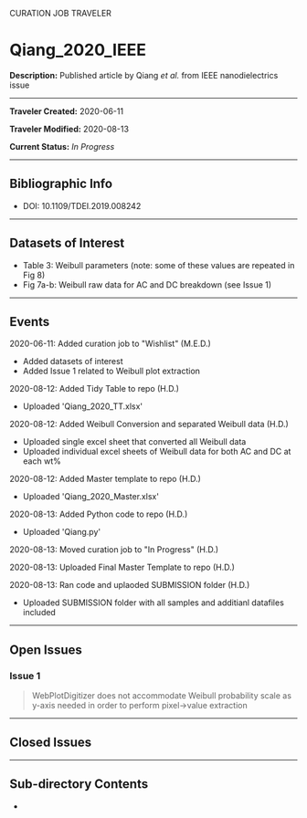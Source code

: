 CURATION JOB TRAVELER

# Qiang_2020_IEEE

**Description:** Published article by Qiang *et al.* from IEEE nanodielectrics issue

---

**Traveler Created:** 2020-06-11

**Traveler Modified:** 2020-08-13

**Current Status:** *In Progress*

---

## Bibliographic Info

* DOI: 10.1109/TDEI.2019.008242

---

## Datasets of Interest

* Table 3: Weibull parameters (note: some of these values are repeated in Fig 8)
* Fig 7a-b: Weibull raw data for AC and DC breakdown (see Issue 1)

---

## Events

2020-06-11: Added curation job to "Wishlist" (M.E.D.)
* Added datasets of interest
* Added Issue 1 related to Weibull plot extraction

2020-08-12: Added Tidy Table to repo (H.D.)
* Uploaded 'Qiang_2020_TT.xlsx'

2020-08-12: Added Weibull Conversion and separated Weibull data (H.D.)
* Uploaded single excel sheet that converted all Weibull data
* Uploaded individual excel sheets of Weibull data for both AC and DC at each wt% 

2020-08-12: Added Master template to repo (H.D.)
* Uploaded 'Qiang_2020_Master.xlsx'

2020-08-13: Added Python code to repo (H.D.)
* Uploaded 'Qiang.py'

2020-08-13: Moved curation job to "In Progress" (H.D.)

2020-08-13: Uploaded Final Master Template to repo (H.D.)

2020-08-13: Ran code and uplaoded SUBMISSION folder (H.D.)
* Uploaded SUBMISSION folder with all samples and additianl datafiles included
---

## Open Issues

### Issue 1

> WebPlotDigitizer does not accommodate Weibull probability scale as y-axis needed in order to perform pixel->value extraction


---

## Closed Issues



---

## Sub-directory Contents

* 
